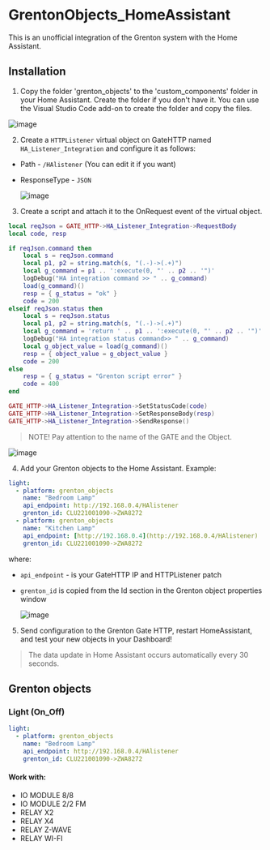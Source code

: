 # GrentonObjects_HomeAssistant

This is an unofficial integration of the Grenton system with the Home Assistant.

## Installation

1. Copy the folder 'grenton_objects' to the 'custom_components' folder in your Home Assistant. Create the folder if you don't have it. You can use the Visual Studio Code add-on to create the folder and copy the files.

![image](https://github.com/jnalepka/GrentonHomeAssistantIntegration/assets/70645322/110e00e8-a3ff-4be1-8b1e-c33639b87ea2)

2. Create a `HTTPListener` virtual object on GateHTTP named `HA_Listener_Integration` and configure it as follows:

* Path - `/HAlistener` (You can edit it if you want)
* ResponseType - `JSON`

  ![image](https://github.com/jnalepka/GrentonHomeAssistantIntegration/assets/70645322/1d69d9fc-95f3-4f89-90e3-588b8637ffad)

3. Create a script and attach it to the OnRequest event of the virtual object.

```lua
local reqJson = GATE_HTTP->HA_Listener_Integration->RequestBody
local code, resp

if reqJson.command then
	local s = reqJson.command
	local p1, p2 = string.match(s, "(.-)->(.+)")
	local g_command = p1 .. ':execute(0, "' .. p2 .. '")'   
	logDebug("HA integration command >> " .. g_command)
	load(g_command)()
	resp = { g_status = "ok" }
	code = 200
elseif reqJson.status then
	local s = reqJson.status
	local p1, p2 = string.match(s, "(.-)->(.+)") 
	local g_command = 'return ' .. p1 .. ':execute(0, "' .. p2 .. '")'
	logDebug("HA integration status command>> " .. g_command)
	local g_object_value = load(g_command)()
	resp = { object_value = g_object_value }
	code = 200
else
	resp = { g_status = "Grenton script error" }
	code = 400
end

GATE_HTTP->HA_Listener_Integration->SetStatusCode(code)
GATE_HTTP->HA_Listener_Integration->SetResponseBody(resp)
GATE_HTTP->HA_Listener_Integration->SendResponse()
```

> NOTE! Pay attention to the name of the GATE and the Object.

![image](https://github.com/jnalepka/GrentonHomeAssistantIntegration/assets/70645322/25a94dee-a43a-4b32-a3f2-83c455652688)

4. Add your Grenton objects to the Home Assistant. Example:

```yaml
light:
  - platform: grenton_objects
    name: "Bedroom Lamp"
    api_endpoint: http://192.168.0.4/HAlistener
    grenton_id: CLU221001090->ZWA8272
  - platform: grenton_objects
    name: "Kitchen Lamp"
    api_endpoint: [http://192.168.0.4](http://192.168.0.4/HAlistener)
    grenton_id: CLU221001090->ZWA8272
```

where:
* `api_endpoint` - is your GateHTTP IP and HTTPListener patch
* `grenton_id` is copied from the Id section in the Grenton object properties window

  ![image](https://github.com/jnalepka/GrentonHomeAssistantIntegration/assets/70645322/0e4ede98-20fb-4a80-a759-b550633ae418)


5. Send configuration to the Grenton Gate HTTP, restart HomeAssistant, and test your new objects in your Dashboard!

> The data update in Home Assistant occurs automatically every 30 seconds.

## Grenton objects

### Light (On_Off)

```yaml
light:
  - platform: grenton_objects
    name: "Bedroom Lamp"
    api_endpoint: http://192.168.0.4/HAlistener
    grenton_id: CLU221001090->ZWA8272
```

#### Work with:
* IO MODULE 8/8
* IO MODULE 2/2 FM
* RELAY X2
* RELAY X4
* RELAY Z-WAVE
* RELAY WI-FI
